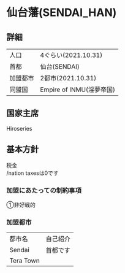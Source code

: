 # 仙台藩(SENDAI_HAN)

## 詳細
|||
|-|-|
|   人口   | 4ぐらい(2021.10.31) |
|   首都   | 仙台(SENDAI) |
| 加盟都市 | 2都市(2021.10.31) |
| 同盟国 | Empire of INMU(淫夢帝国) |

## 国家主席
Hiroseries

## 基本方針
税金  
/nation taxesは0です

### 加盟にあたっての制約事項
①非好戦的  

### 加盟都市
|||
|-|-|
| 都市名        | 自己紹介 |
| Sendai | 首都です
| Tera Town     |　|


